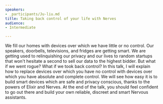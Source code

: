 ```yaml
---
speakers:
- _participants/Ju-liu.md
title: Taking back control of your life with Nerves
audience:
- Intermediate

---
```

We fill our homes with devices over which we have little or no control. Our speakers, doorbells, televisions, and fridges are getting smart. We are getting used to relinquishing our privacy and our lives to random startups that won't hesitate a second to sell our data to the highest bidder. But what if we went rogue? What if we took back control? In this talk, I will explain how to replace devices over which you have no control with devices over which you have absolute and complete control. We will see how easy it is to build smart devices which are safe and privacy conscious, thanks to the powers of Elixir and Nerves. At the end of the talk, you should feel confident to go out there and build your own reliable, discreet and smart Nervous assistants.